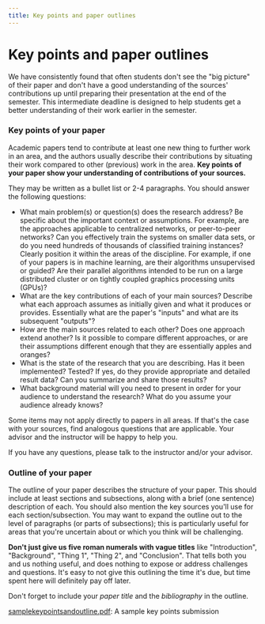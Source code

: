 ```yaml
---
title: Key points and paper outlines
---
```


# Key points and paper outlines

We have consistently found that often students don't see the "big picture" of their paper and don't have a good understanding of the sources' contributions up until preparing their presentation at the end of the semester. This intermediate deadline is designed to help students get a better understanding of their work earlier in the semester.

### Key points of your paper

Academic papers tend to contribute at least one new thing to further work in an area, and the authors usually describe 
their contributions by situating their work compared to other (previous) work in the area. 
**Key points of your paper show your understanding of contributions of your sources.**

They may be written as a bullet list or 2-4 paragraphs. You should answer the following questions:

- What main problem(s) or question(s) does the research address?
    Be specific about the important context or assumptions. For example, are the approaches applicable to centralized networks, or peer-to-peer networks? Can you effectively train the systems on smaller data sets, or do you need hundreds of thousands of classified training instances?
    Clearly position it within the areas of the discipline. For example, if one of your papers is in machine learning, are their algorithms unsupervised or guided? Are their parallel algorithms intended to be run on a large distributed cluster or on tightly coupled graphics processing units (GPUs)? 
- What are the key contributions of each of your main sources? Describe what each approach assumes as initially given and what it produces or provides. Essentially what are the paper's "inputs" and what are its subsequent "outputs"?
- How are the main sources related to each other? Does one approach extend another? Is it possible to compare different approaches, or are their assumptions different enough that they are essentially apples and oranges?
- What is the state of the research that you are describing. Has it been implemented? Tested? If yes, do they provide appropriate and detailed result data? Can you summarize and share those results?
- What background material will you need to present in order for your audience to understand the research? What do you assume your audience already knows? 

Some items may not apply directly to papers in all areas. If that's the case with your sources, find analogous questions that are applicable. Your advisor and the instructor will be happy to help you.

If you have any questions, please talk to the instructor and/or your advisor.

### Outline of your paper

The outline of your paper describes the structure of your paper. This should include at least sections and subsections, along with a brief (one sentence) description of each. You should also mention the key sources you'll use for each section/subsection. You may want to expand the outline out to the level of paragraphs (or parts of subsections); this is particularly useful for areas that you're uncertain about or which you think will be challenging.

**Don't just give us five roman numerals with vague titles** like "Introduction", "Background", "Thing 1", "Thing 2", and "Conclusion".
That tells both you and us nothing useful, and does nothing to expose or address challenges and questions. 
It's easy to not give this outlining the time it's due, but time spent here will definitely pay off later.

Don't forget to include your *paper title* and the *bibliography* in the outline.

[samplekeypointsandoutline.pdf](samplekeypointsandoutline.pdf): A sample key points submission 
